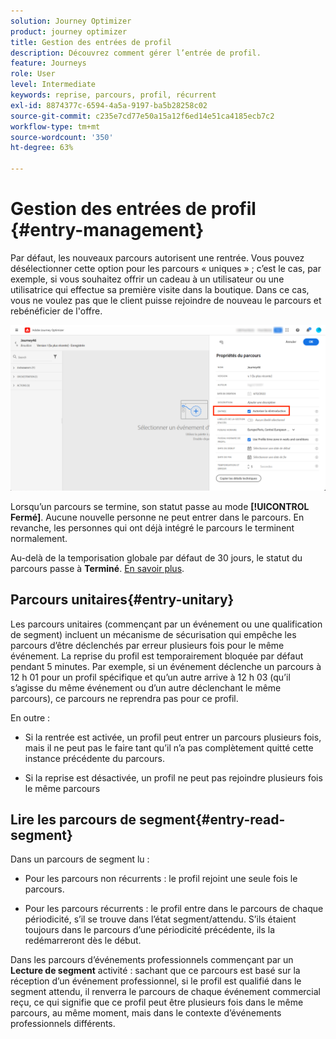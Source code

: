 ```yaml
---
solution: Journey Optimizer
product: journey optimizer
title: Gestion des entrées de profil
description: Découvrez comment gérer l’entrée de profil.
feature: Journeys
role: User
level: Intermediate
keywords: reprise, parcours, profil, récurrent
exl-id: 8874377c-6594-4a5a-9197-ba5b28258c02
source-git-commit: c235e7cd77e50a15a12f6ed14e51ca4185ecb7c2
workflow-type: tm+mt
source-wordcount: '350'
ht-degree: 63%

---
```


# Gestion des entrées de profil {#entry-management}

Par défaut, les nouveaux parcours autorisent une rentrée. Vous pouvez désélectionner cette option pour les parcours « uniques » ; c’est le cas, par exemple, si vous souhaitez offrir un cadeau à un utilisateur ou une utilisatrice qui effectue sa première visite dans la boutique. Dans ce cas, vous ne voulez pas que le client puisse rejoindre de nouveau le parcours et rebénéficier de l&#39;offre.

![](assets/journey-re-entrance.png)

Lorsqu’un parcours se termine, son statut passe au mode **[!UICONTROL Fermé]**. Aucune nouvelle personne ne peut entrer dans le parcours. En revanche, les personnes qui ont déjà intégré le parcours le terminent normalement.

Au-delà de la temporisation globale par défaut de 30 jours, le statut du parcours passe à **Terminé**.  [En savoir plus](journey-gs.md#global_timeout).


## Parcours unitaires{#entry-unitary}

Les parcours unitaires (commençant par un événement ou une qualification de segment) incluent un mécanisme de sécurisation qui empêche les parcours d’être déclenchés par erreur plusieurs fois pour le même événement. La reprise du profil est temporairement bloquée par défaut pendant 5 minutes. Par exemple, si un événement déclenche un parcours à 12 h 01 pour un profil spécifique et qu’un autre arrive à 12 h 03 (qu’il s’agisse du même événement ou d’un autre déclenchant le même parcours), ce parcours ne reprendra pas pour ce profil.

En outre :

* Si la rentrée est activée, un profil peut entrer un parcours plusieurs fois, mais il ne peut pas le faire tant qu’il n’a pas complètement quitté cette instance précédente du parcours.

* Si la reprise est désactivée, un profil ne peut pas rejoindre plusieurs fois le même parcours

## Lire les parcours de segment{#entry-read-segment}

Dans un parcours de segment lu :

* Pour les parcours non récurrents : le profil rejoint une seule fois le parcours.

* Pour les parcours récurrents : le profil entre dans le parcours de chaque périodicité, s’il se trouve dans l’état segment/attendu. S’ils étaient toujours dans le parcours d’une périodicité précédente, ils la redémarreront dès le début.

Dans les parcours d’événements professionnels commençant par un **Lecture de segment** activité : sachant que ce parcours est basé sur la réception d’un événement professionnel, si le profil est qualifié dans le segment attendu, il renverra le parcours de chaque événement commercial reçu, ce qui signifie que ce profil peut être plusieurs fois dans le même parcours, au même moment, mais dans le contexte d’événements professionnels différents.